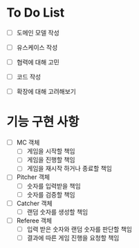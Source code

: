 # To Do List

- [ ] 도메인 모델 작성
- [ ] 유스케이스 작성
- [ ] 협력에 대해 고민
- [ ] 코드 작성
- [ ] 확장에 대해 고려해보기


# 기능 구현 사항

- [ ] MC 객체
    - [ ] 게임을 시작할 책임
    - [ ] 게임을 진행할 책임
    - [ ] 게임을 재시작 하거나 종료할 책임

- [ ] Pitcher 객체
    - [ ] 숫자를 입력받을 책임
    - [ ] 숫자를 검증할 책임

- [ ] Catcher 객체
    - [ ] 랜덤 숫자를 생성할 책임

- [ ] Referee 객체
    - [ ] 입력 받은 숫자와 랜덤 숫자를 판단할 책임
    - [ ] 결과에 따른 게임 진행을 요청할 책임